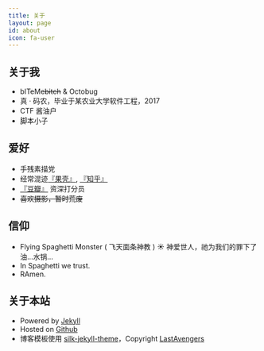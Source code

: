 ```yaml
---
title: 关于
layout: page
id: about
icon: fa-user
---
```


关于我
---

* bITeMe<del>bitch</del> & Octobug
* 真 · 码农，毕业于某农业大学软件工程，2017
* CTF 酱油户
* 脚本小子

爱好
---

* 手残素描党
* 经常混迹<a href="http://www.guokr.com/i/0466223402/" target="_blank">『果壳』</a>, <a href="http://www.zhihu.com/people/donotbiteme" target="_blank">『知乎』</a>
* <a href="http://www.douban.com/people/bitemebitch/" target="_blank">『豆瓣』</a>
		资深打分员
* <del>喜欢摄影，暂时荒废</del>

信仰
---

* Flying Spaghetti Monster ( 飞天面条神教 )
☀ 神爱世人，祂为我们的罪下了油...水锅...
* In Spaghetti we trust.
* RAmen.

关于本站
--------

* Powered by [Jekyll](http://jekyllrb.com/) 
* Hosted on [Github](https://github.com)
* 博客模板使用 [silk-jekyll-theme](https://github.com/lastavenger/silk-jekyll-theme)，Copyright [LastAvengers](http://lastavenger.github.io/)